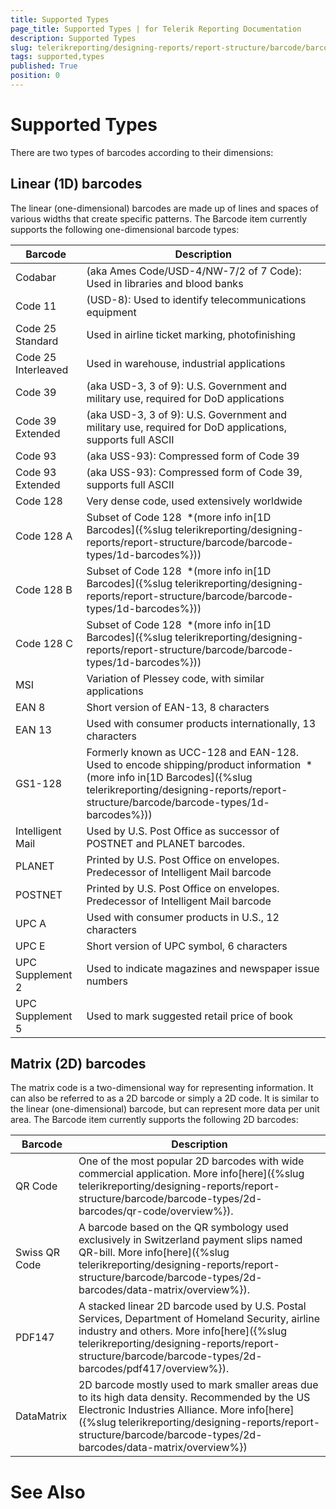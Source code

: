 ```yaml
---
title: Supported Types
page_title: Supported Types | for Telerik Reporting Documentation
description: Supported Types
slug: telerikreporting/designing-reports/report-structure/barcode/barcode-types/supported-types
tags: supported,types
published: True
position: 0
---
```


# Supported Types



There are two types of barcodes according to their dimensions:

## Linear (1D) barcodes

The linear (one-dimensional) barcodes are made up of lines and spaces of various widths that create specific patterns. The Barcode item currently supports the following one-dimensional barcode types:
        




| Barcode | Description |
| ------ | ------ |
|Codabar|(aka Ames Code/USD-4/NW-7/2 of 7 Code): Used in libraries and blood banks|
|Code 11|(USD-8): Used to identify telecommunications equipment|
|Code 25 Standard|Used in airline ticket marking, photofinishing|
|Code 25 Interleaved|Used in warehouse, industrial applications|
|Code 39|(aka USD-3, 3 of 9): U.S. Government and military use, required for DoD applications|
|Code 39 Extended|(aka USD-3, 3 of 9): U.S. Government and military use, required for DoD applications, supports full ASCII|
|Code 93|(aka USS-93): Compressed form of Code 39|
|Code 93 Extended|(aka USS-93): Compressed form of Code 39, supports full ASCII|
|Code 128|Very dense code, used extensively worldwide|
|Code 128 A|Subset of Code 128  *(more info in[1D Barcodes]({%slug telerikreporting/designing-reports/report-structure/barcode/barcode-types/1d-barcodes%}))|
|Code 128 B|Subset of Code 128  *(more info in[1D Barcodes]({%slug telerikreporting/designing-reports/report-structure/barcode/barcode-types/1d-barcodes%}))|
|Code 128 C|Subset of Code 128  *(more info in[1D Barcodes]({%slug telerikreporting/designing-reports/report-structure/barcode/barcode-types/1d-barcodes%}))|
|MSI|Variation of Plessey code, with similar applications|
|EAN 8|Short version of EAN-13, 8 characters|
|EAN 13|Used with consumer products internationally, 13 characters|
|GS1-128|Formerly known as UCC-128 and EAN-128. Used to encode shipping/product information  *(more info in[1D Barcodes]({%slug telerikreporting/designing-reports/report-structure/barcode/barcode-types/1d-barcodes%}))|
|Intelligent Mail|Used by U.S. Post Office as successor of POSTNET and PLANET barcodes.|
|PLANET|Printed by U.S. Post Office on envelopes. Predecessor of Intelligent Mail barcode|
|POSTNET|Printed by U.S. Post Office on envelopes. Predecessor of Intelligent Mail barcode|
|UPC A|Used with consumer products in U.S., 12 characters|
|UPC E|Short version of UPC symbol, 6 characters|
|UPC Supplement 2|Used to indicate magazines and newspaper issue numbers|
|UPC Supplement 5|Used to mark suggested retail price of book|




## Matrix (2D) barcodes

The matrix code is a two-dimensional way for representing information. It can also be referred to as a 2D barcode or simply a 2D code.
          It is similar to the linear (one-dimensional) barcode, but can represent more data per unit area. The Barcode item currently supports the following 2D barcodes:
        


| Barcode | Description |
| ------ | ------ |
|QR Code|One of the most popular 2D barcodes with wide commercial application. More info[here]({%slug telerikreporting/designing-reports/report-structure/barcode/barcode-types/2d-barcodes/qr-code/overview%}).|
|Swiss QR Code|A barcode based on the QR symbology used exclusively in Switzerland payment slips named QR-bill. More info[here]({%slug telerikreporting/designing-reports/report-structure/barcode/barcode-types/2d-barcodes/data-matrix/overview%}).|
|PDF147|A stacked linear 2D barcode used by U.S. Postal Services, Department of Homeland Security, airline industry and others. More info[here]({%slug telerikreporting/designing-reports/report-structure/barcode/barcode-types/2d-barcodes/pdf417/overview%}).|
|DataMatrix|2D barcode mostly used to mark smaller areas due to its high data density. Recommended by the US Electronic Industries Alliance. More info[here]({%slug telerikreporting/designing-reports/report-structure/barcode/barcode-types/2d-barcodes/data-matrix/overview%})|




# See Also
